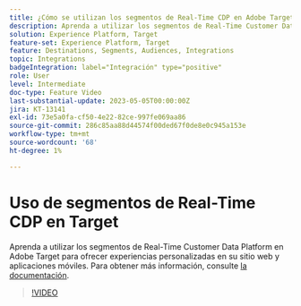 ```yaml
---
title: ¿Cómo se utilizan los segmentos de Real-Time CDP en Adobe Target?
description: Aprenda a utilizar los segmentos de Real-Time Customer Data Platform en Adobe Target para ofrecer experiencias personalizadas en su sitio web y aplicaciones móviles.
solution: Experience Platform, Target
feature-set: Experience Platform, Target
feature: Destinations, Segments, Audiences, Integrations
topic: Integrations
badgeIntegration: label="Integración" type="positive"
role: User
level: Intermediate
doc-type: Feature Video
last-substantial-update: 2023-05-05T00:00:00Z
jira: KT-13141
exl-id: 73e5a0fa-cf50-4e22-82ce-997fe069aa86
source-git-commit: 286c85aa88d44574f00ded67f0de8e0c945a153e
workflow-type: tm+mt
source-wordcount: '68'
ht-degree: 1%

---
```


# Uso de segmentos de Real-Time CDP en Target

Aprenda a utilizar los segmentos de Real-Time Customer Data Platform en Adobe Target para ofrecer experiencias personalizadas en su sitio web y aplicaciones móviles. Para obtener más información, consulte [la documentación](https://experienceleague.adobe.com/docs/target/using/integrate/integrating-with-rtcdp.html?lang=es).

>[!VIDEO](https://video.tv.adobe.com/v/3446830/?learn=on&enablevpops&captions=spa)
